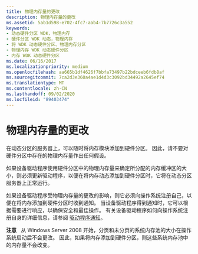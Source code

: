 ```yaml
---
title: 物理内存量的更改
description: 物理内存量的更改
ms.assetid: 5ab1d598-e702-4fc7-aab4-7b7726c3a552
keywords:
- 动态硬件分区 WDK，物理内存
- 硬件分区 WDK 动态，物理内存
- 将 WDK 动态硬件分区、物理内存分区
- 物理内存 WDK 动态硬件分区
- 内存 WDK 动态硬件分区
ms.date: 06/16/2017
ms.localizationpriority: medium
ms.openlocfilehash: aa665b1df4626f7bbfa73497b22bdceeb6fdb8af
ms.sourcegitcommit: 7ca2d3e360a4ae1d4d3c3092bd34492a2645ef74
ms.translationtype: MT
ms.contentlocale: zh-CN
ms.lasthandoff: 09/02/2020
ms.locfileid: "89403474"
---
```

# <a name="changes-to-the-amount-of-physical-memory"></a>物理内存量的更改


在动态分区的服务器上，可以随时将内存模块添加到硬件分区。 因此，请不要对硬件分区中存在的物理内存量作出任何假设。

如果设备驱动程序使用硬件分区中的物理内存量来确定所分配的内存缓冲区的大小，则必须更新驱动程序，以便在将内存动态添加到硬件分区时，它将在动态分区服务器上正常运行。

如果设备驱动程序受物理内存量的更改的影响，则它必须向操作系统注册自己，以便在将内存添加到硬件分区时收到通知。 当设备驱动程序得到通知时，它可以根据需要进行响应，以确保安全和最佳操作。 有关设备驱动程序如何向操作系统注册自身的详细信息，请参阅 [驱动程序通知](introduction-to-driver-notification.md)。

**注意**   从 Windows Server 2008 开始，分页和未分页的系统内存池的大小在操作系统启动后不会更改。 因此，如果将内存添加到硬件分区，则这些系统内存池中的内存量不会改变。

 

 

 




